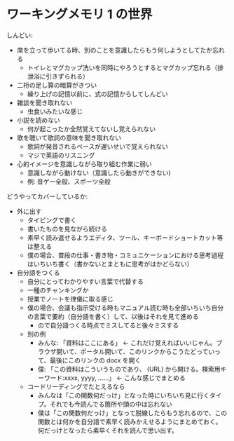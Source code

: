 # ワーキングメモリ 1 の世界
しんどい:

- 席を立って歩いてる時、別のことを意識したらもう何しようとしてたか忘れる
  - トイレとマグカップ洗いを同時にやろうとするとマグカップ忘れる（排泄浴に引きずられる）
- 二桁の足し算の暗算がきつい
  - 繰り上げの記憶以前に、式の記憶からしてしんどい
- 雑談を聞き取れない
  - 虫食いみたいな感じ
- 小説を読めない
  - 何が起こったか全然覚えてないし覚えられない
- 歌を聴いて歌詞の意味を聞き取れない
  - 歌詞が発音されるペースが遅いせいで覚えられない
  - マジで英語のリスニング
- 心的イメージを意識しながら取り組む作業に弱い
  - 意識しながら動けない（意識したら動きができない)
  - 例: 音ゲー全般、スポーツ全般

どうやってカバーしているか:

- 外に出す
  - タイピングで書く
  - 書いたものを見ながら続ける
  - 素早く読み返せるようエディタ、ツール、キーボードショートカット等は整える
  - 僕の場合、普段の仕事・書き物・コミュニケーションにおける思考過程はいちいち書く（書かないとまともに思考がはかどらない）
- 自分語をつくる
  - 自分にとってわかりやすい言葉で代替する
  - 一種のチャンキングか
  - 授業でノートを律儀に取る感じ
  - 僕の場合、会議も指示受ける時もマニュアル読む時も全部いちいち自分の言葉で要約（自分語を書く）して、以後はそれを見て進める
    - ので自分語つくる時点でミスしてると後々ミスする
  - 別の例
    - みんな: 「資料はここにある」 ← これだけ覚えればいいじゃん。ブラウザ開いて、ポータル開いて、このリンクからこうたどっていって、最後にこのリンクの docx を開く
    - 僕: 「この資料はこういうものであり、 (URL) から開ける。検索用キーワード:xxxx, yyyy, ……」 ← こんな感じでまとめる
  - コードリーディングでたとえるなら
    - みんなは「この関数何だっけ」となった時にいちいち見に行くタイプ。それでも今読んでる箇所や頭の中は忘れない
    - 僕は「この関数何だっけ」となって脱線したらもう忘れるので、この関数とは何かを自分語で素早く読みかえせるようにまとめておく。何だっけとなったら素早くそれを読んで思い出す。
